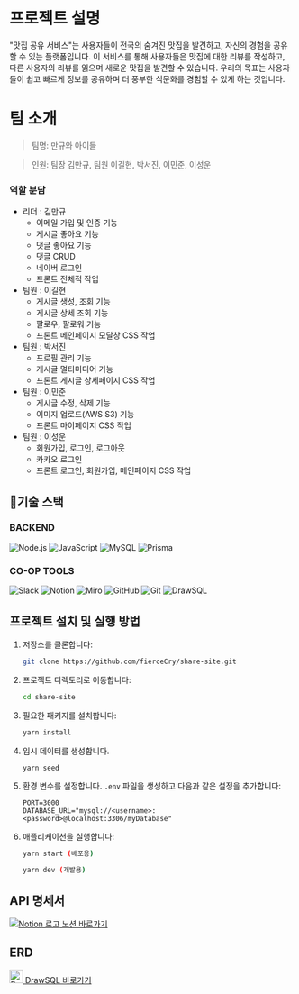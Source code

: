 # 프로젝트 설명
"맛집 공유 서비스"는 사용자들이 전국의 숨겨진 맛집을 발견하고, 자신의 경험을 공유할 수 있는 플랫폼입니다. 이 서비스를 통해 사용자들은 맛집에 대한 리뷰를 작성하고, 다른 사용자의 리뷰를 읽으며 새로운 맛집을 발견할 수 있습니다. 우리의 목표는 사용자들이 쉽고 빠르게 정보를 공유하며 더 풍부한 식문화를 경험할 수 있게 하는 것입니다.

# 팀 소개
> 팀명: 만규와 아이들 

> 인원: 팀장 김만규, 팀원 이길현, 박서진, 이민준, 이성운

### 역할 분담
* 리더 : 김만규
  * 이메일 가입 및 인증 기능
  * 게시글 좋아요 기능
  * 댓글 좋아요 기능
  * 댓글 CRUD
  * 네이버 로그인
  * 프론트 전체적 작업
* 팀원 : 이길현
  * 게시글 생성, 조회 기능
  * 게시글 상세 조회 기능
  * 팔로우, 팔로워 기능
  * 프론트 메인페이지 모달창 CSS 작업
* 팀원 : 박서진
  * 프로필 관리 기능
  * 게시글 멀티미디어 기능
  * 프론트 게시글 상세페이지 CSS 작업
* 팀원 : 이민준
  * 게시글 수정, 삭제 기능
  * 이미지 업로드(AWS S3) 기능
  * 프론트 마이페이지 CSS 작업
* 팀원 : 이성운
  * 회원가입, 로그인, 로그아웃
  * 카카오 로그인
  * 프론트 로그인, 회원가입, 메인페이지 CSS 작업

## 🔧기술 스택

### BACKEND
![Node.js](https://img.shields.io/badge/node.js-339933?style=for-the-badge&logo=Node.js&logoColor=white) ![JavaScript](https://img.shields.io/badge/javascript-F7DF1E?style=for-the-badge&logo=javascript&logoColor=black) ![MySQL](https://img.shields.io/badge/mysql-4479A1?style=for-the-badge&logo=mysql&logoColor=white) ![Prisma](https://img.shields.io/badge/Prisma-3982CE?style=for-the-badge&logo=prisma&logoColor=white)

### CO-OP TOOLS
![Slack](https://img.shields.io/badge/Slack-4A154B?style=for-the-badge&logo=Slack&logoColor=white) ![Notion](https://img.shields.io/badge/Notion-000000?style=for-the-badge&logo=Notion&logoColor=white) ![Miro](https://img.shields.io/badge/Miro-FFD700?style=for-the-badge&logo=miro&logoColor=black) ![GitHub](https://img.shields.io/badge/github-181717?style=for-the-badge&logo=github&logoColor=white) ![Git](https://img.shields.io/badge/git-F05032?style=for-the-badge&logo=git&logoColor=white) ![DrawSQL](https://img.shields.io/badge/DrawSQL-007ACC?style=for-the-badge&logo=drawsql&logoColor=white)

## 프로젝트 설치 및 실행 방법

1. 저장소를 클론합니다:
    ```bash
    git clone https://github.com/fierceCry/share-site.git
    ```

2. 프로젝트 디렉토리로 이동합니다:
    ```bash
    cd share-site
    ```

3. 필요한 패키지를 설치합니다:
    ```bash
    yarn install
    ```

4. 임시 데이터를 생성합니다.
    ```bash
    yarn seed
    ```
5. 환경 변수를 설정합니다. `.env` 파일을 생성하고 다음과 같은 설정을 추가합니다:
    ```
    PORT=3000
    DATABASE_URL="mysql://<username>:<password>@localhost:3306/myDatabase"
    ```

6. 애플리케이션을 실행합니다:

    ```bash
    yarn start (배포용)
    ```

    ```bash
    yarn dev (개발용)
    ```

## API 명세서
[![Notion 로고](https://upload.wikimedia.org/wikipedia/commons/thumb/e/e9/Notion-logo.svg/24px-Notion-logo.svg.png) 노션 바로가기](https://www.notion.so/teamsparta/ver-2024-e712a885d2624b388327f80a12051923?pvs=4)

## ERD
[<img src="https://tenereteam.s3.us-west-1.amazonaws.com/draw-sql.webp?v=1708250048" alt="DrawSQL 로고" width="24"> DrawSQL 바로가기](https://drawsql.app/teams/kimmangyu/diagrams/-2)